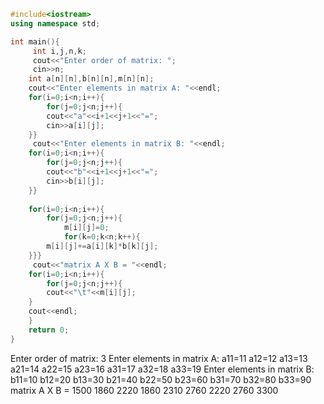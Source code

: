 ```cpp
#include<iostream>
using namespace std;

int main(){ 
     int i,j,n,k; 
     cout<<"Enter order of matrix: "; 
     cin>>n; 
    int a[n][n],b[n][n],m[n][n]; 
    cout<<"Enter elements in matrix A: "<<endl; 
    for(i=0;i<n;i++){ 
        for(j=0;j<n;j++){ 
        cout<<"a"<<i+1<<j+1<<"=";
        cin>>a[i][j]; 
    }} 
     cout<<"Enter elements in matrix B: "<<endl; 
    for(i=0;i<n;i++){ 
        for(j=0;j<n;j++){ 
        cout<<"b"<<i+1<<j+1<<"=";
        cin>>b[i][j];
    }} 
 
    for(i=0;i<n;i++){ 
        for(j=0;j<n;j++){ 
            m[i][j]=0; 
            for(k=0;k<n;k++){ 
        m[i][j]+=a[i][k]*b[k][j]; 
    }}} 
     cout<<"matrix A X B = "<<endl; 
    for(i=0;i<n;i++){ 
        for(j=0;j<n;j++){ 
        cout<<"\t"<<m[i][j]; 
    } 
    cout<<endl; 
    } 
    return 0; 
}
```
Enter order of matrix: 3
Enter elements in matrix A: 
a11=11
a12=12 
a13=13 
a21=14 
a22=15 
a23=16 
a31=17 
a32=18
a33=19 
Enter elements in matrix B:
b11=10 
b12=20 
b13=30
b21=40 
b22=50 
b23=60
b31=70
b32=80
b33=90
matrix A X B = 
1500 1860 2220 
1860 2310 2760
2220 2760 3300
